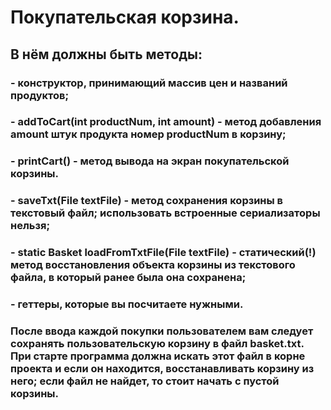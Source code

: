 # Покупательская корзина.
## В нём должны быть методы:
### - конструктор, принимающий массив цен и названий продуктов;
### - addToCart(int productNum, int amount) - метод добавления amount штук продукта номер productNum в корзину;
### - printCart() - метод вывода на экран покупательской корзины.
### - saveTxt(File textFile) - метод сохранения корзины в текстовый файл; использовать встроенные сериализаторы нельзя;
### - static Basket loadFromTxtFile(File textFile) - статический(!) метод восстановления объекта корзины из текстового файла, в который ранее была она сохранена;
### - геттеры, которые вы посчитаете нужными.
### После ввода каждой покупки пользователем вам следует сохранять пользовательскую корзину в файл basket.txt. При старте программа должна искать этот файл в корне проекта и если он находится, восстанавливать корзину из него; если файл не найдет, то стоит начать с пустой корзины.